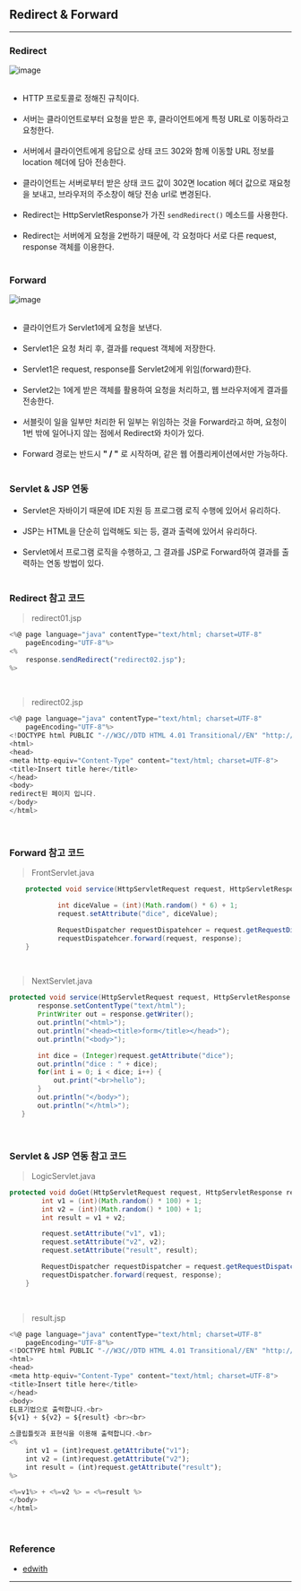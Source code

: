 Redirect & Forward
------------------

---

### Redirect<br>

![image](https://user-images.githubusercontent.com/56240505/69779270-c39bab80-11ea-11ea-8f71-abb70936bd79.png)<br><br>

-	HTTP 프로토콜로 정해진 규칙이다.<br><br>
-	서버는 클라이언트로부터 요청을 받은 후, 클라이언트에게 특정 URL로 이동하라고 요청한다.<br><br>
-	서버에서 클라이언트에게 응답으로 상태 코드 302와 함께 이동할 URL 정보를 location 헤더에 담아 전송한다.<br><br>
-	클라이언트는 서버로부터 받은 상태 코드 값이 302면 location 헤더 값으로 재요청을 보내고, 브라우저의 주소창이 해당 전송 url로 변경된다.<br><br>
-	Redirect는 HttpServletResponse가 가진 `sendRedirect()` 메소드를 사용한다.<br><br>
-	Redirect는 서버에게 요청을 2번하기 때문에, 각 요청마다 서로 다른 request, response 객체를 이용한다.<br><br>

### Forward<br>

![image](https://user-images.githubusercontent.com/56240505/69779332-ffcf0c00-11ea-11ea-802f-6270b399c912.png)<br><br>

-	클라이언트가 Servlet1에게 요청을 보낸다.<br><br>
-	Servlet1은 요청 처리 후, 결과를 request 객체에 저장한다.<br><br>
-	Servlet1은 request, response를 Servlet2에게 위임(forward)한다.<br><br>
-	Servlet2는 1에게 받은 객체를 활용하여 요청을 처리하고, 웹 브라우저에게 결과를 전송한다.<br><br>
-	서블릿이 일을 일부만 처리한 뒤 일부는 위임하는 것을 Forward라고 하며, 요청이 1번 밖에 일어나지 않는 점에서 Redirect와 차이가 있다.<br><br>
-	Forward 경로는 반드시 **" / "** 로 시작하며, 같은 웹 어플리케이션에서만 가능하다.<br><br>

### Servlet & JSP 연동<br>

-	Servlet은 자바이기 때문에 IDE 지원 등 프로그램 로직 수행에 있어서 유리하다.<br><br>
-	JSP는 HTML을 단순히 입력해도 되는 등, 결과 출력에 있어서 유리하다.<br><br>
-	Servlet에서 프로그램 로직을 수행하고, 그 결과를 JSP로 Forward하여 결과를 출력하는 연동 방법이 있다.<br><br>

### Redirect 참고 코드<br>

> redirect01.jsp<br>

```javascript
<%@ page language="java" contentType="text/html; charset=UTF-8"
    pageEncoding="UTF-8"%>
<%
    response.sendRedirect("redirect02.jsp");
%>    
```

<br>

> redirect02.jsp<br>

```javascript
<%@ page language="java" contentType="text/html; charset=UTF-8"
    pageEncoding="UTF-8"%>
<!DOCTYPE html PUBLIC "-//W3C//DTD HTML 4.01 Transitional//EN" "http://www.w3.org/TR/html4/loose.dtd">
<html>
<head>
<meta http-equiv="Content-Type" content="text/html; charset=UTF-8">
<title>Insert title here</title>
</head>
<body>
redirect된 페이지 입니다.
</body>
</html>
```

<br>

### Forward 참고 코드<br>

> FrontServlet.java<br>

```java
    protected void service(HttpServletRequest request, HttpServletResponse response) throws ServletException, IOException {

            int diceValue = (int)(Math.random() * 6) + 1;
            request.setAttribute("dice", diceValue);

            RequestDispatcher requestDispatehcer = request.getRequestDispatcher("/next");
            requestDispatehcer.forward(request, response);
    }
```

<br>

> NextServlet.java<br>

```java
protected void service(HttpServletRequest request, HttpServletResponse response) throws ServletException, IOException {
       response.setContentType("text/html");
       PrintWriter out = response.getWriter();
       out.println("<html>");
       out.println("<head><title>form</title></head>");
       out.println("<body>");

       int dice = (Integer)request.getAttribute("dice");
       out.println("dice : " + dice);
       for(int i = 0; i < dice; i++) {
           out.print("<br>hello");
       }
       out.println("</body>");
       out.println("</html>");
   }
```

<br>

### Servlet & JSP 연동 참고 코드<br>

> LogicServlet.java<br>

```java
protected void doGet(HttpServletRequest request, HttpServletResponse response) throws ServletException, IOException {
        int v1 = (int)(Math.random() * 100) + 1;
        int v2 = (int)(Math.random() * 100) + 1;
        int result = v1 + v2;

        request.setAttribute("v1", v1);
        request.setAttribute("v2", v2);
        request.setAttribute("result", result);

        RequestDispatcher requestDispatcher = request.getRequestDispatcher("/result.jsp");
        requestDispatcher.forward(request, response);
    }
```

<br>

> result.jsp<br>

```javascript
<%@ page language="java" contentType="text/html; charset=UTF-8"
    pageEncoding="UTF-8"%>
<!DOCTYPE html PUBLIC "-//W3C//DTD HTML 4.01 Transitional//EN" "http://www.w3.org/TR/html4/loose.dtd">
<html>
<head>
<meta http-equiv="Content-Type" content="text/html; charset=UTF-8">
<title>Insert title here</title>
</head>
<body>
EL표기법으로 출력합니다.<br>
${v1} + ${v2} = ${result} <br><br>

스클립틀릿과 표현식을 이용해 출력합니다.<br>
<%
    int v1 = (int)request.getAttribute("v1");
    int v2 = (int)request.getAttribute("v2");
    int result = (int)request.getAttribute("result");
%>

<%=v1%> + <%=v2 %> = <%=result %>
</body>
</html>
```

<br>

### Reference<br>

-	[edwith](https://www.edwith.org/boostcourse-web/lecture/16706/)

---
